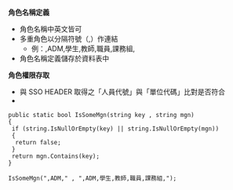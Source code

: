 ﻿**角色名稱定義**
- 角色名稱中英文皆可
- 多重角色以分隔符號（,）作連結
	- 例：,ADM,學生,教師,職員,課務組,
- 角色名稱定義儲存於資料表中

**角色權限存取**
- 與 SSO HEADER 取得之「人員代號」與「單位代碼」比對是否符合
- 

	public static bool IsSomeMgn(string key , string mgn)
	{
	 if (string.IsNullOrEmpty(key) || string.IsNullOrEmpty(mgn))
	 {
	  return false;
	 }
	 return mgn.Contains(key);
	}

	IsSomeMgn(",ADM," , ",ADM,學生,教師,職員,課務組,");



